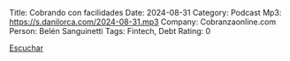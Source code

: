 Title: Cobrando con facilidades
Date: 2024-08-31
Category: Podcast
Mp3: https://s.danilorca.com/2024-08-31.mp3
Company: Cobranzaonline.com
Person: Belén Sanguinetti
Tags: Fintech, Debt
Rating: 0

<a href="https://s.danilorca.com/2024-08-31.mp3" type="audio/mpeg">
Escuchar
</a>
